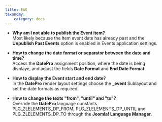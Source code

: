```yaml
---
title: FAQ
taxonomy:
    category: docs
---
```


* **Why am I not able to publish the Event item?** <br /> Most likely because the Item event date has already past and the **Unpublish Past Events** option is enabled in Events application settings.

* **How to change the date format or separator between the date and time?** <br /> Access the **DatePro** assignment position, where the date is being displaye, and adjust the fields **Date Format** and **End Date Format**.

* **How to display the Event start and end date?** <br /> In the **DatePro** render layout settings choose the **_event** Sublayout and set the date formats as required.

* **How to change the texts "from", "until" and "to"?** <br /> Override the **DatePro** language constants PLG_ZLELEMENTS_DP_FROM, PLG_ZLELEMENTS_DP_UNTIL and PLG_ZLELEMENTS_DP_TO through the **Joomla! Language Manager**.
